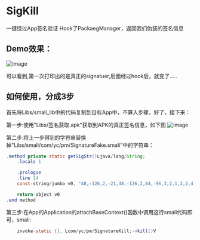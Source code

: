 # SigKill
一键绕过App签名验证
Hook了PackaegManager，返回我们伪装的签名信息

## Demo效果：
![image](https://github.com/xxxyanchenxxx/SigKill/blob/master/Libs/1.png)

可以看到,第一次打印出的是真正的signatuer,后面经过hook后，就变了.....



## 如何使用，分成3步
首先将Libs/smali_lib中的代码复制到目标App中，不算入步骤，好了，接下来：

第一步:使用"Libs/签名获取.apk"获取到APK的真正签名信息，如下图
![image](https://github.com/xxxyanchenxxx/SigKill/blob/master/Libs/2.png)


第二步:将上一步得到的字符串替换掉"Libs/smali/com/yc/pm/SignatureFake.smali"中的字符串：
```java
.method private static getSigStr()Ljava/lang/String;
    .locals 1

    .prologue
    .line 14
    const-string/jumbo v0, "48,-126,2,-21,48,-126,2,84,-96,3,2,1,2,2,4,77,54,-9,-92,48,13,.......

    return-object v0
.end method
```


第三步:在App的Application的attachBaseContext()函数中调用这行smali代码即可，smali:
```java
    invoke-static {}, Lcom/yc/pm/SignatureKill;->kill()V
```
